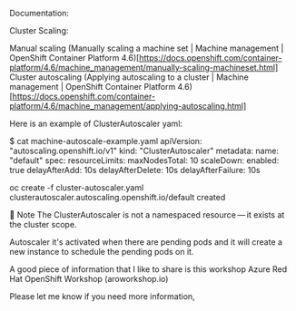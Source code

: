 
Documentation:

Cluster Scaling:

Manual scaling  (Manually scaling a machine set | Machine management | OpenShift Container Platform 4.6)[https://docs.openshift.com/container-platform/4.6/machine_management/manually-scaling-machineset.html]
Cluster autoscaling (Applying autoscaling to a cluster | Machine management | OpenShift Container Platform 4.6)[https://docs.openshift.com/container-platform/4.6/machine_management/applying-autoscaling.html]



Here is an example of ClusterAutoscaler yaml:

$ cat machine-autoscale-example.yaml
apiVersion: "autoscaling.openshift.io/v1"
kind: "ClusterAutoscaler"
metadata:
  name: "default"
spec:
  resourceLimits:
    maxNodesTotal: 10
  scaleDown:
    enabled: true
    delayAfterAdd: 10s
    delayAfterDelete: 10s
    delayAfterFailure: 10s

oc create -f cluster-autoscaler.yaml
clusterautoscaler.autoscaling.openshift.io/default created
 

Note	The ClusterAutoscaler is not a namespaced resource — it exists at the cluster scope.


Autoscaler it's activated when there are pending pods and it will create a new instance to schedule the pending pods on it.


A good piece of information that I like to share is this workshop Azure Red Hat OpenShift Workshop (aroworkshop.io) 

Please let me know if you need more information,
